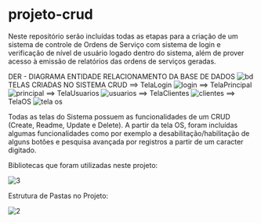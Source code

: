# projeto-crud

Neste repositório serão incluídas todas as etapas para a criação de um sistema de controle de Ordens de Serviço com sistema de login e verificação de nível de usuário logado dentro do sistema, além de prover acesso à emissão de relatórios das ordens de serviços geradas.

DER - DIAGRAMA ENTIDADE RELACIONAMENTO DA BASE DE DADOS
![bd](https://user-images.githubusercontent.com/64817206/145073759-9bf7123e-1ad0-42d1-a93a-5a37f68b7c10.PNG)
TELAS CRIADAS NO SISTEMA CRUD
==> TelaLogin
![login](https://user-images.githubusercontent.com/64817206/145075444-0778e463-5593-4983-892c-aa4244712fc2.PNG)
==> TelaPrincipal
![principal](https://user-images.githubusercontent.com/64817206/145075502-b01ce769-322b-4811-b2dc-f4d086057870.PNG)
==> TelaUsuarios
![usuarios](https://user-images.githubusercontent.com/64817206/145075546-05cc3072-0b12-4dab-a551-afc0765faf25.PNG)
==> TelaClientes
![clientes](https://user-images.githubusercontent.com/64817206/145075587-619528c6-6d19-45ab-9ab9-e532607130bc.PNG)
==> TelaOS
![tela os](https://user-images.githubusercontent.com/64817206/145075625-d00276f8-4742-424c-9a74-bd45b1c42f2f.PNG)

Todas as telas do Sistema possuem as funcionalidades de um CRUD (Create, Readme, Update e Delete). A partir da tela OS, foram incluídas algumas funcionalidades como por exemplo a desabilitação/habilitação de alguns botões e pesquisa avançada por registros a partir de um caracter digitado.

Bibliotecas que foram utilizadas neste projeto:

![3](https://user-images.githubusercontent.com/64817206/145076067-60edcb11-d8e3-45c0-8145-231acc6d3e2b.png)

Estrutura de Pastas no Projeto:

![2](https://user-images.githubusercontent.com/64817206/145076114-d38fe5ba-c8e8-4b1a-8fc3-97a8cb4909ce.PNG)
